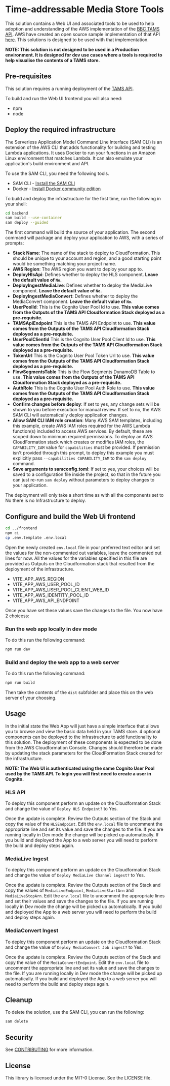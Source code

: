 # Time-addressable Media Store Tools

This solution contains a Web UI and associated tools to be used to help adoption and understanding of the AWS implementation of the [BBC TAMS API](https://github.com/bbc/tams). AWS have created an open source sample implementation of that API [here](https://github.com/awslabs/time-addressable-media-store).  This solutions is designed to be used with that implementation.

**NOTE: This solution is not designed to be used in a Production environment. It is designed for dev use cases where a tools is required to help visualise the contents of a TAMS store.**

## Pre-requisites

This solution requires a running deployment of the [TAMS API](https://github.com/awslabs/time-addressable-media-store).

To build and run the Web UI frontend you will also need:

- npm
- node

## Deploy the required infrastructure

The Serverless Application Model Command Line Interface (SAM CLI) is an extension of the AWS CLI that adds functionality for building and testing Lambda applications. It uses Docker to run your functions in an Amazon Linux environment that matches Lambda. It can also emulate your application's build environment and API.

To use the SAM CLI, you need the following tools.

- SAM CLI - [Install the SAM CLI](https://docs.aws.amazon.com/serverless-application-model/latest/developerguide/serverless-sam-cli-install.html)
- Docker - [Install Docker community edition](https://hub.docker.com/search/?type=edition&offering=community)

To build and deploy the infrastructure for the first time, run the following in your shell:

```bash
cd backend
sam build --use-container
sam deploy --guided
```

The first command will build the source of your application. The second command will package and deploy your application to AWS, with a series of prompts:

- **Stack Name**: The name of the stack to deploy to CloudFormation. This should be unique to your account and region, and a good starting point would be something matching your project name.
- **AWS Region**: The AWS region you want to deploy your app to.
- **DeployHlsApi**: Defines whether to deploy the HLS component. **Leave the default value of `No`.**
- **DeployIngestMediaLive**: Defines whether to deploy the MediaLive component. **Leave the default value of `No`.**
- **DeployIngestMediaConvert**: Defines whether to deploy the MediaConvert component. **Leave the default value of `No`.**
- **UserPoolId**: This is the Cognito User Pool Id to use. **This value comes from the Outputs of the TAMS API Cloudformation Stack deployed as a pre-requisite.**
- **TAMSApiEndpoint** This is the TAMS API Endpoint to use. **This value comes from the Outputs of the TAMS API Cloudformation Stack deployed as a pre-requisite.**
- **UserPoolClientId** This is the Cognito User Pool Client Id to use. **This value comes from the Outputs of the TAMS API Cloudformation Stack deployed as a pre-requisite.**
- **TokenUrl** This is the Cognito User Pool Token Url to use. **This value comes from the Outputs of the TAMS API Cloudformation Stack deployed as a pre-requisite.**
- **FlowSegmentsTable** This is the Flow Segments DynamoDB Table to use. **This value comes from the Outputs of the TAMS API Cloudformation Stack deployed as a pre-requisite.**
- **AuthRole** This is the Cognito User Pool Auth Role to use. **This value comes from the Outputs of the TAMS API Cloudformation Stack deployed as a pre-requisite.**
- **Confirm changes before deploy**: If set to yes, any change sets will be shown to you before execution for manual review. If set to no, the AWS SAM CLI will automatically deploy application changes.
- **Allow SAM CLI IAM role creation**: Many AWS SAM templates, including this example, create AWS IAM roles required for the AWS Lambda function(s) included to access AWS services. By default, these are scoped down to minimum required permissions. To deploy an AWS CloudFormation stack which creates or modifies IAM roles, the `CAPABILITY_IAM` value for `capabilities` must be provided. If permission isn't provided through this prompt, to deploy this example you must explicitly pass `--capabilities CAPABILITY_IAM` to the `sam deploy` command.
- **Save arguments to samconfig.toml**: If set to yes, your choices will be saved to a configuration file inside the project, so that in the future you can just re-run `sam deploy` without parameters to deploy changes to your application.

The deployment will only take a short time as with all the components set to No there is no Infrastructure to deploy.

## Configure and build the Web Ui frontend

```bash
cd ../frontend
npm ci
cp .env.template .env.local
```

Open the newly created `env.local` file in your preferred text editor and set the values for the non-commented out variables, leave the commented out lines for now. All the values for the variables specified in this file are provided as Outputs on the Cloudformation stack that resulted from the deployment of the infrastructure.

- VITE_APP_AWS_REGION
- VITE_APP_AWS_USER_POOL_ID
- VITE_APP_AWS_USER_POOL_CLIENT_WEB_ID
- VITE_APP_AWS_IDENTITY_POOL_ID
- VITE_APP_AWS_API_ENDPOINT

Once you have set these values save the changes to the file. You now have 2 choicess:

### Run the web app locally in dev mode

To do this run the following command:

```bash
npm run dev
```

### Build and deploy the web app to a web server

To do this run the following command:

```bash
npm run build
```

Then take the contents of the `dist` subfolder and place this on the web server of your choosing.

## Usage

In the initial state the Web App will just have a simple interface that allows you to browse and view the basic data held in your TAMS store. 4 optional components can be deployed to the infrastructure to add functionality to this solution. The deployment of these components is expected to be done from the AWS Cloudformation Console. Changes should therefore be made by updating the stack parameters for the CloudFormation Stack created for the infrastructure.

**NOTE: The Web UI is authenticated using the same Cognito User Pool used by the TAMS API. To login you will first need to create a user in Cognito.**

### HLS API

To deploy this component perform an update on the Cloudformation Stack and change the value of `Deploy HLS Endpoint?` to Yes.

Once the update is complete. Review the Outputs section of the Stack and copy the value of the `HLSEndpoint`. Edit the `env.local` file to uncomment the appropriate line and set its value and save the changes to the file. If you are running locally in Dev mode the change will be picked up automatically. If you build and deployed the App to a web server you will need to perform the build and deploy steps again.

### MediaLive Ingest

To deploy this component perform an update on the Cloudformation Stack and change the value of `Deploy MediaLive Channel ingest?` to Yes.

Once the update is complete. Review the Outputs section of the Stack and copy the values of `MediaLiveEndpoint`, `MediaLiveStartArn` and `MediaLiveStopArn`. Edit the `env.local` file to uncomment the appropriate lines and set their values and save the changes to the file. If you are running locally in Dev mode the change will be picked up automatically. If you build and deployed the App to a web server you will need to perform the build and deploy steps again.

### MediaConvert Ingest

To deploy this component perform an update on the Cloudformation Stack and change the value of `Deploy MediaConvert Job ingest?` to Yes.

Once the update is complete. Review the Outputs section of the Stack and copy the value of the `MediaConvertEndpoint`. Edit the `env.local` file to uncomment the appropriate line and set its value and save the changes to the file. If you are running locally in Dev mode the change will be picked up automatically. If you build and deployed the App to a web server you will need to perform the build and deploy steps again.

## Cleanup

To delete the solution, use the SAM CLI, you can run the following:

```bash
sam delete
```

## Security

See [CONTRIBUTING](CONTRIBUTING.md#security-issue-notifications) for more information.

## License

This library is licensed under the MIT-0 License. See the LICENSE file.
